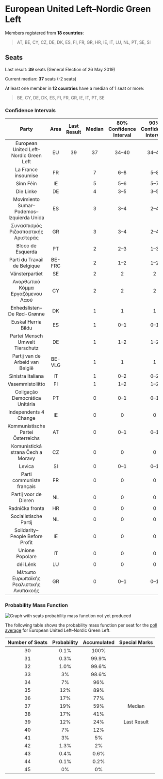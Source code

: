 # European United Left–Nordic Green Left

Members registered from **18 countries**:

> AT, BE, CY, CZ, DE, DK, ES, FI, FR, GR, HR, IE, IT, LU, NL, PT, SE, SI

## Seats

Last result: **39** seats (General Election of 26 May 2019)

Current median: **37** seats (-2 seats)

At least one member in **12 countries** have a median of 1 seat or more:

> BE, CY, DE, DK, ES, FI, FR, GR, IE, IT, PT, SE

### Confidence Intervals

| Party | Area | Last Result | Median | 80% Confidence Interval | 90% Confidence Interval | 95% Confidence Interval | 99% Confidence Interval |
|:-----:|:----:|:-----------:|:------:|:-----------------------:|:-----------------------:|:-----------------------:|:-----------------------:|
| European United Left–Nordic Green Left | EU | 39 | 37 | 34–40 | 34–41 | 33–41 | 32–43 |
| La France insoumise | FR | | 7 | 6–8 | 5–8 | 5–9 | 5–9 |
| Sinn Féin | IE | | 5 | 5–6 | 5–7 | 5–7 | 5–8 |
| Die Linke | DE | | 4 | 3–5 | 3–5 | 3–5 | 2–6 |
| Movimiento Sumar–Podemos–Izquierda Unida | ES | | 3 | 3–4 | 2–4 | 2–4 | 2–5 |
| Συνασπισμός Ριζοσπαστικής Αριστεράς | GR | | 3 | 3–4 | 2–4 | 2–4 | 2–4 |
| Bloco de Esquerda | PT | | 2 | 2–3 | 1–3 | 1–3 | 1–3 |
| Parti du Travail de Belgique | BE-FRC | | 2 | 1–2 | 1–2 | 1–2 | 1–2 |
| Vänsterpartiet | SE | | 2 | 2 | 2 | 1–2 | 1–2 |
| Ανορθωτικό Κόμμα Εργαζόμενου Λαού | CY | | 2 | 2 | 2 | 2 | 1–2 |
| Enhedslisten–De Rød-Grønne | DK | | 1 | 1 | 1 | 1 | 1 |
| Euskal Herria Bildu | ES | | 1 | 0–1 | 0–1 | 0–1 | 0–1 |
| Partei Mensch Umwelt Tierschutz | DE | | 1 | 1–2 | 1–2 | 1–2 | 0–2 |
| Partij van de Arbeid van België | BE-VLG | | 1 | 1 | 1 | 1 | 1–2 |
| Sinistra Italiana | IT | | 1 | 0–2 | 0–2 | 0–2 | 0–3 |
| Vasemmistoliitto | FI | | 1 | 1–2 | 1–2 | 1–2 | 1–2 |
| Coligação Democrática Unitária | PT | | 0 | 0–1 | 0–1 | 0–1 | 0–1 |
| Independents 4 Change | IE | | 0 | 0 | 0 | 0 | 0 |
| Kommunistische Partei Österreichs | AT | | 0 | 0–1 | 0–1 | 0–1 | 0–1 |
| Komunistická strana Čech a Moravy | CZ | | 0 | 0 | 0 | 0 | 0 |
| Levica | SI | | 0 | 0–1 | 0–1 | 0–1 | 0–1 |
| Parti communiste français | FR | | 0 | 0 | 0 | 0 | 0 |
| Partij voor de Dieren | NL | | 0 | 0 | 0 | 0 | 0 |
| Radnička fronta | HR | | 0 | 0 | 0 | 0 | 0 |
| Socialistische Partij | NL | | 0 | 0 | 0 | 0 | 0 |
| Solidarity–People Before Profit | IE | | 0 | 0 | 0 | 0 | 0 |
| Unione Popolare | IT | | 0 | 0 | 0 | 0 | 0 |
| déi Lénk | LU | | 0 | 0 | 0 | 0 | 0 |
| Μέτωπο Ευρωπαϊκής Ρεαλιστικής Ανυπακοής | GR | | 0 | 0–1 | 0–1 | 0–1 | 0–1 |

### Probability Mass Function

![Graph with seats probability mass function not yet produced](average-2023-12-31-seats-pmf-europeanunitedleft–nordicgreenleft.png "Seats Probability Mass Function")

The following table shows the probability mass function per seat for the [poll average](average-2023-12-31.html) for European United Left–Nordic Green Left.

| Number of Seats | Probability | Accumulated | Special Marks |
|:---------------:|:-----------:|:-----------:|:-------------:|
| 30 | 0.1% | 100% |  |
| 31 | 0.3% | 99.9% |  |
| 32 | 1.0% | 99.6% |  |
| 33 | 3% | 98.6% |  |
| 34 | 7% | 96% |  |
| 35 | 12% | 89% |  |
| 36 | 17% | 77% |  |
| 37 | 19% | 59% | Median |
| 38 | 17% | 41% |  |
| 39 | 12% | 24% | Last Result |
| 40 | 7% | 12% |  |
| 41 | 3% | 5% |  |
| 42 | 1.3% | 2% |  |
| 43 | 0.4% | 0.6% |  |
| 44 | 0.1% | 0.2% |  |
| 45 | 0% | 0% |  |


